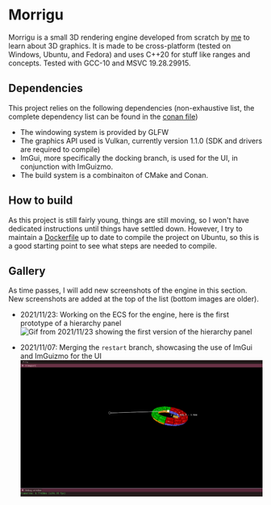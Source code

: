 # Morrigu

Morrigu is a small 3D rendering engine developed from scratch by [me](https://github.com/Ithyx) to learn about 3D graphics.
It is made to be cross-platform (tested on Windows, Ubuntu, and Fedora) and uses C++20 for stuff like ranges and concepts. Tested with GCC-10 and MSVC 19.28.29915.

## Dependencies

This project relies on the following dependencies (non-exhaustive list, the complete dependency list can be found in the [conan file](../conanfile.txt))

* The windowing system is provided by GLFW
* The graphics API used is Vulkan, currently version 1.1.0 (SDK and drivers are required to compile)
* ImGui, more specifically the docking branch, is used for the UI, in conjunction with ImGuizmo.
* The build system is a combinaiton of CMake and Conan.

## How to build

As this project is still fairly young, things are still moving, so I won't have dedicated instructions until things have settled down. However, I try to maintain a [Dockerfile](../Dockerfile) up to date to compile the project on Ubuntu, so this is a good starting point to see what steps are needed to compile.

## Gallery

As time passes, I will add new screenshots of the engine in this section. New screenshots are added at the top of the list (bottom images are older).

* 2021/11/23: Working on the ECS for the engine, here is the first prototype of a hierarchy panel
![Gif from 2021/11/23 showing the first version of the hierarchy panel](Sample_2021_11_23.gif)

* 2021/11/07: Merging the `restart` branch, showcasing the use of ImGui and ImGuizmo for the UI
![Screenshot from 2021/11/07 UI showcase, using ImGui and ImGuizmo](Sample_2021_11_07.png)
